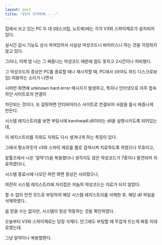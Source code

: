 ```yaml
---
layout: post
title: "V3가 기가막혀..-_-"
---
```


집에서 쓰고 있는 PC 두 대 (데스크탑, 노트북)에는 각각 V3와 스파이제로가 설치되어있다.

실시간 감시 기능도 상시 켜져있어서 사실상 악성코드니 바이러스니 하는 것을 걱정하지 않고 있다.

그러나, 어제 밤 나는 그 짜증나는 악성코드 때문에 잠도 못자고 2시간이나 허비했다.

그 악성코드의 증상은 PC를 종료할 때나 재시작할 때, PC에서 (아마도 하드 디스크로보임) 띠용하는 소리가 나면서 

시퍼런 화면에 unknown hard error 메시지가 발생하고, 특히나 인터넷으로 자주 접속하던 사이트로의 연결이

차단되는 것이다. 또 걸핏하면 안티바이러스 사이트로 연결되어 사람을 몹시 짜증나게 만든다.

시스템 레지스트리를 보면 부팅시에 kwvhwadl.dll이라는 dll을 실행시키도록 되어있는데,

이 레지스트리를 지워도 지워도 다시 생겨나게 하는 특징이 있다.

그래서 평소하듯이 v3와 스파이 제로를 풀로 검색시켜 치료하도록 하였으나 무효이고, 

알툴즈에서 나온 '알약'(!)을 복용했더니 생각지도 않은 악성코드가 7종이나 발견되어 치료하였더니, 

시스템 종료시에 나오던 퍼런 화면 증상은 사라졌으나, 

여전히 시스템 레지스트리에 자리잡은 저놈의 악성코드는 치료가 되지 않았다.

할 수 없이 안전 모드로 부팅하여 해당 시스템 레지스트리를 삭제한 후, 해당 dll 파일을 삭제하였다..

음 믿을 수는 없지만, 시스템이 정상 작동하는 것을 확인하였다.

오늘부터 V3와 스파이제로는 당장 삭제다. 안그래도 부팅할 때 무겁게 뜨는게 짜증 지대로였는데.

그냥 알약이나 복용할랜다.






